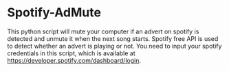 # Spotify-AdMute
This python script will mute your computer if an advert on spotify is detected and unmute it when the next song starts. Spotify free API is used to detect whether an advert is playing or not. You need to input your spotify credentials in this script, which is available at https://developer.spotify.com/dashboard/login. 
